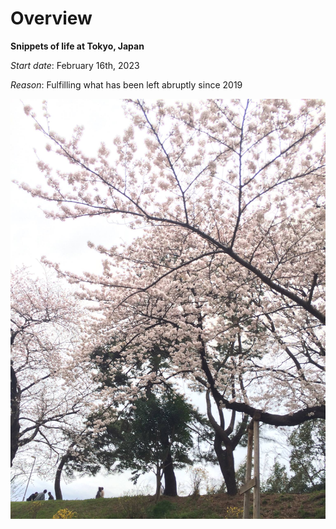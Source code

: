 # Overview  

**Snippets of life at Tokyo, Japan**  

*Start date*: February 16th, 2023  

*Reason*: Fulfilling what has been left abruptly since 2019

![Tokyo Sakura](/docs/assets/css/Video5.jpg)
